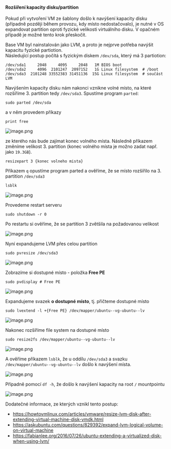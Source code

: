 #### Rozšíření kapacity disku/partition
Pokud při vytvoření VM ze šablony došlo k navýšení kapacity disku (případně později během provozu, kdy místo nedostačovalo), je nutné v OS expandovat partition oproti fyzické velikosti virtuálního disku. V opačném případě je možné tento krok přeskočit.

Base VM byl nainstalován jako LVM, a proto je nejprve potřeba navýšit kapacitu fyzické partiotion.
<br>Následující postup počítá s fyzickým diskem `/dev/sda`, který má 3 partiotion:
```
/dev/sda1     2048     4095     2048   1M BIOS boot
/dev/sda2     4096  2101247  2097152   1G Linux filesystem  # /boot
/dev/sda3  2101248 33552383 31451136  15G Linux filesystem  # součást LVM
```
Navýšením kapacity disku nám nakonci vznikne volné místo, na které rozšíříme 3. partition tedy `/dev/sda3`. Spustíme program `parted`:
```
sudo parted /dev/sda
```
a v něm provedem příkazy 
```
print free
```
![image.png](/.attachments/image-2b938e0b-26c8-4b1f-90e3-78445a107312.png)

ze kterého nás bude zajímat konec volného místa. Následně příkazem změníme velikost 3. partition (konec volného místa je možno zadat např. jako `19.3GB`).
```
resizepart 3 {konec volneho mista}
``` 
Příkazem `q` opustíme program parted a ověříme, že se místo rozšířilo na 3. partition `/dev/sda3`
```
lsblk
```

![image.png](/.attachments/image-48de7e95-3686-4de8-98ed-f0a57da35433.png)

Provedeme restart serveru
```
sudo shutdown -r 0
```
Po restartu si ověříme, že se partition 3 zvětšila na požadovanou velikost

![image.png](/.attachments/image-9510bec1-c5db-4fa3-95ca-3da4a37fb533.png)

Nyní expandujeme LVM přes celou partition
```
sudo pvresize /dev/sda3
```
![image.png](/.attachments/image-49ef25f5-fb49-44a6-9ed1-89e3e5d9f17a.png)

Zobrazíme si dostupné místo - položka **Free PE**
```
sudo pvdisplay # Free PE
```
![image.png](/.attachments/image-33ec0a2e-3da4-400d-9a54-7a854f75c549.png)

Expandujeme svazek **o dostupné místo**, tj. přičteme dostupné místo
```
sudo lvextend -l +{Free PE} /dev/mapper/ubuntu--vg-ubuntu--lv
```
![image.png](/.attachments/image-c76e6070-663c-4736-ad70-04d450684593.png)

Nakonec rozšíříme file system na dostupné místo
```
sudo resize2fs /dev/mapper/ubuntu--vg-ubuntu--lv
```
![image.png](/.attachments/image-0aa5ce04-99e6-4567-aa46-37b68f2e2b5d.png)


A ověříme příkazem `lsblk`, že u oddílu `/dev/sda3` a svazku `/dev/mapper/ubuntu--vg-ubuntu--lv` došlo k navýšení místa. 

![image.png](/.attachments/image-51f286f8-0072-4344-842d-2180d6b6f54e.png)

Případně pomocí `df -h`, že došlo k navýšení kapacity na root `/` mountpointu

![image.png](/.attachments/image-cce10779-35e7-40e4-ace9-2ec6f3e9b7a4.png)

Dodatečné informace, ze kterých vznikl tento postup:
- https://howtovmlinux.com/articles/vmware/resize-lvm-disk-after-extending-virtual-machine-disk-vmdk.html
- https://askubuntu.com/questions/829392/expand-lvm-logical-volume-on-virtual-machine
- https://fabianlee.org/2016/07/26/ubuntu-extending-a-virtualized-disk-when-using-lvm/
